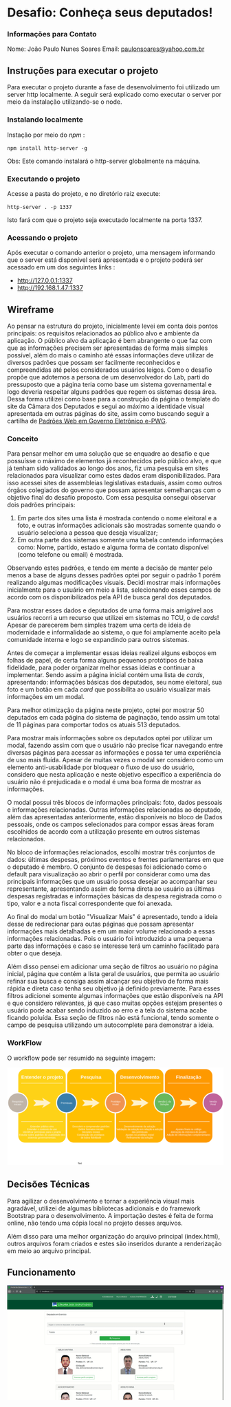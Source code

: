 # **Desafio: Conheça seus deputados!**

### Informações para Contato
Nome: João Paulo Nunes Soares
Email: paulonsoares@yahoo.com.br

## Instruções para executar o projeto

Para executar o projeto durante a fase de desenvolvimento foi utilizado um server http localmente.  A seguir será explicado como executar o server por meio da instalação utilizando-se o node.

### Instalando localmente
Instação por meio do *npm* :

    npm install http-server -g

Obs: Este comando instalará o http-server globalmente na máquina.

### Executando o projeto

Acesse a pasta do projeto, e no diretório raiz execute:

    http-server . -p 1337
    
Isto fará com que o projeto seja executado localmente na porta 1337.

### Acessando o projeto
Após executar o comando anterior o projeto, uma mensagem informando que o server está disponível será apresentada e o projeto poderá ser acessado em um dos seguintes links :

 -  http://127.0.0.1:1337
 - http://192.168.1.47:1337

## Wireframe

Ao pensar na estrutura do projeto, inicialmente levei em conta dois pontos principais: os requisitos relacionados ao público alvo e ambiente da aplicação.
O público alvo da aplicação é bem abrangente o que faz com que as informações precisem ser apresentadas de forma mais simples possível, além do mais o caminho até essas informações deve utilizar de diversos padrões que possam ser facilmente reconhecidos e compreendidas até pelos considerados usuários leigos. 
Como o desafio propõe que adotemos a persona de um desenvolvedor do Lab, parti do pressuposto que a página teria como base um sistema governamental e logo deveria respeitar alguns padrões que regem os sistemas dessa área. Dessa forma utilizei como base para a construção da página o template do site da Câmara dos Deputados e segui ao máximo a identidade visual apresentada em outras páginas do site, assim como buscando seguir a cartilha de [Padrões Web em Governo Eletrônico e-PWG](http://epwg.governoeletronico.gov.br/cartilha-usabilidade#padroes).

### Conceito

Para pensar melhor em uma solução que se enquadre ao desafio e que possuísse o máximo de elementos já reconhecidos pelo público alvo, e que já tenham sido validados ao longo dos anos, fiz uma pesquisa em sites relacionados para visualizar como estes dados eram disponibilizados. Para isso acessei sites de assembleias legislativas estaduais, assim como outros órgãos colegiados do governo que possam apresentar semelhanças com o objetivo final do desafio proposto.
Com essa pesquisa consegui observar dois padrões principais: 

 1. Em parte dos sites uma lista é mostrada contendo o nome eleitoral e a foto, e outras informações adicionais são mostradas somente quando o usuário seleciona a pessoa que deseja visualizar;
 2. Em outra parte dos sistemas somente uma tabela contendo informações como: Nome, partido, estado e alguma forma de contato disponível (como telefone ou email) é mostrada.

Observando estes padrões, e tendo em mente a decisão de manter pelo menos a base de alguns desses padrões optei por seguir o padrão 1 porém realizando algumas modificações visuais. Decidi mostrar mais informações inicialmente para o usuário em meio a lista, selecionando esses campos de acordo com os disponibilizados pela API de busca geral dos deputados.

Para mostrar esses dados e deputados de uma forma mais amigável aos usuários recorri a um recurso que utilizei em sistemas no TCU, o de *cards*! Apesar de parecerem bem simples trazem uma certa de ideia de modernidade e informalidade ao sistema, o que foi amplamente aceito pela comunidade interna e logo se expandindo para outros sistemas.

Antes de começar a implementar essas ideias realizei alguns esboços em folhas de papel, de certa forma alguns pequenos protótipos de baixa fidelidade, para poder organizar melhor essas ideias e continuar a implementar. Sendo assim a página inicial contém uma lista de *cards*, apresentando: informações básicas dos deputados, seu nome eleitoral, sua foto e um botão em cada *card* que possibilita ao usuário visualizar mais informações em um modal.

Para melhor otimização da página neste projeto, optei por mostrar 50 deputados em cada página do sistema de paginação, tendo assim um total de 11 páginas para comportar todos os atuais 513 deputados.

Para mostrar mais informações sobre os deputados optei por utilizar um modal, fazendo assim com que o usuário não precise ficar navegando entre diversas páginas para acessar as informações e possa ter uma experiência de uso mais fluída. Apesar de muitas vezes o modal ser considero como um elemento anti-usabilidade por bloquear o fluxo de uso do usuário, considero que nesta aplicação e neste objetivo específico a experiência do usuário não é prejudicada e o modal é uma boa forma de mostrar as informações.

O modal possui três blocos de informações principais: foto, dados pessoais e informações relacionadas. Outras informações relacionadas ao deputado, além das apresentadas anteriormente, estão disponíveis no bloco de Dados pessoais, onde os campos selecionados para compor essas áreas foram escolhidos de acordo com a utilização presente em outros sistemas relacionados.

No bloco de informações relacionados, escolhi mostrar três conjuntos de dados: últimas despesas, próximos eventos e frentes parlamentares em que o deputado é membro. O conjunto de despesas foi adicionado como o default para visualização ao abrir o perfil por considerar como uma das principais informações que um usuário possa desejar ao acompanhar seu representante, apresentando assim de forma direta ao usuário as últimas despesas registradas e informações básicas da despesa registrada como o tipo, valor e a nota fiscal correspondente que foi anexada. 

Ao final do modal um botão "Visualizar Mais" é apresentado, tendo a ideia desse de redirecionar para outas páginas que possam apresentar informações mais detalhadas e em um maior volume relacionado a essas informações relacionadas. Pois o usuário foi introduzido a uma pequena parte das informações e caso se interesse terá um caminho facilitado para obter o que deseja.

Além disso pensei em adicionar uma seção de filtros ao usuário no página inicial, página que contém a lista geral de usuários, que permita ao usuário refinar sua busca e consiga assim alcançar seu objetivo de forma mais rápida e direta caso tenha seu objetivo já definido previamente. Para esses filtros adicionei somente algumas informações que estão disponíveis na API e que considero relevantes, já que caso muitas opções estejam presentes o usuário pode acabar sendo induzido ao erro e a tela do sistema acabe ficando poluída. Essa seção de filtros não está funcional, tendo somente o campo de pesquisa utilizando um autocomplete para demonstrar a ideia.

### WorkFlow
O workflow pode ser resumido na seguinte imagem:

![](outros/workflow.png)

## Decisões Técnicas

Para agilizar o desenvolvimento e tornar a experiência visual mais agradável, utilizei de algumas bibliotecas adicionais e do framework Bootstrap para o desenvolvimento. A importação destes é feita de forma online, não tendo uma cópia local no projeto desses arquivos.

Além disso para uma melhor organização do arquivo principal (index.html), outros arquivos foram criados e estes são inseridos durante a renderização em meio ao arquivo principal.

## Funcionamento

![](outros/funcionalidades.gif)
